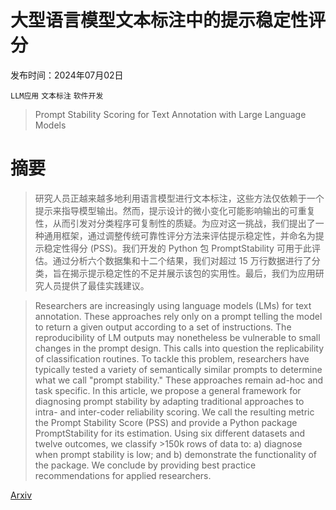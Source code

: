 # 大型语言模型文本标注中的提示稳定性评分

发布时间：2024年07月02日

`LLM应用` `文本标注` `软件开发`

> Prompt Stability Scoring for Text Annotation with Large Language Models

# 摘要

> 研究人员正越来越多地利用语言模型进行文本标注，这些方法仅依赖于一个提示来指导模型输出。然而，提示设计的微小变化可能影响输出的可重复性，从而引发对分类程序可复制性的质疑。为应对这一挑战，我们提出了一种通用框架，通过调整传统可靠性评分方法来评估提示稳定性，并命名为提示稳定性得分 (PSS)。我们开发的 Python 包 PromptStability 可用于此评估。通过分析六个数据集和十二个结果，我们对超过 15 万行数据进行了分类，旨在揭示提示稳定性的不足并展示该包的实用性。最后，我们为应用研究人员提供了最佳实践建议。

> Researchers are increasingly using language models (LMs) for text annotation. These approaches rely only on a prompt telling the model to return a given output according to a set of instructions. The reproducibility of LM outputs may nonetheless be vulnerable to small changes in the prompt design. This calls into question the replicability of classification routines. To tackle this problem, researchers have typically tested a variety of semantically similar prompts to determine what we call "prompt stability." These approaches remain ad-hoc and task specific. In this article, we propose a general framework for diagnosing prompt stability by adapting traditional approaches to intra- and inter-coder reliability scoring. We call the resulting metric the Prompt Stability Score (PSS) and provide a Python package PromptStability for its estimation. Using six different datasets and twelve outcomes, we classify >150k rows of data to: a) diagnose when prompt stability is low; and b) demonstrate the functionality of the package. We conclude by providing best practice recommendations for applied researchers.

[Arxiv](https://arxiv.org/abs/2407.02039)